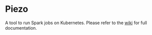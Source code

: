 # Piezo
A tool to run Spark jobs on Kubernetes. Please refer to the [wiki](https://github.com/ukaea/piezo/wiki) for full documentation.